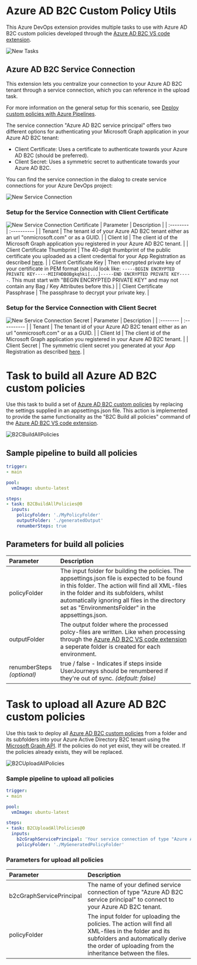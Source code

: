 # Azure AD B2C Custom Policy Utils
This Azure DevOps extension provides multiple tasks to use with Azure AD B2C custom policies developed through the [Azure AD B2C VS code extension](https://github.com/azure-ad-b2c/vscode-extension#policy-settings).

![New Tasks](media/addTasks.png)

## Azure AD B2C Service Connection
This extension lets you centralize your connection to your Azure AD B2C tenant through a service connection, which you can reference in the upload task.

For more information on the general setup for this scenario, see [Deploy custom policies with Azure Pipelines](https://learn.microsoft.com/en-us/azure/active-directory-b2c/deploy-custom-policies-devops).

The service connection "Azure AD B2C service principal" offers two different options for authenticating your Microsoft Graph application in your Azure AD B2C tenant:
- Client Certificate: Uses a certificate to authenticate towards your Azure AD B2C (should be preferred).
- Client Secret: Uses a symmetric secret to authenticate towards your Azure AD B2C.

You can find the service connection in the dialog to create service connections for your Azure DevOps project:

![New Service Connection](media/newServiceConnection.png)

### Setup for the Service Connection with Client Certificate
![New Service Connection Certificate](media/newServiceConnectionCertificate.png)
| Parameter | Description |
| :-------- | :---------- |
| Tenant | The tenant id of your Azure AD B2C tenant either as an url "onmicrosoft.com" or as a GUID. |
| Client Id | The client id of the Microsoft Graph application you registered in your Azure AD B2C tenant. |
| Client Certificate Thumbprint | The 40-digit thumbprint of the public certificate you uploaded as a client credential for your App Registration as described [here](https://learn.microsoft.com/en-us/azure/active-directory/develop/howto-create-service-principal-portal#option-1-upload-a-certificate).  |
| Client Certificate Key | Then encrypted private key of your certificate in PEM format (should look like: ```-----BEGIN ENCRYPTED PRIVATE KEY-----MIIFHDBOBgkqhki[...]-----END ENCRYPTED PRIVATE KEY-----```. This must start with "BEGIN ENCRYPTED PRIVATE KEY" and may not contain any Bag / Key Attributes before this.) |
| Client Certificate Passphrase | The passphrase to decrypt your private key. |

### Setup for the Service Connection with Client Secret
![New Service Connection Secret](media/newServiceConnectionSecret.png)
| Parameter | Description |
| :-------- | :---------- |
| Tenant | The tenant id of your Azure AD B2C tenant either as an url "onmicrosoft.com" or as a GUID. |
| Client Id | The client id of the Microsoft Graph application you registered in your Azure AD B2C tenant. |
| Client Secret | The symmetric client secret you generated at your App Registration as described [here](https://learn.microsoft.com/en-us/azure/active-directory-b2c/tutorial-register-applications?tabs=app-reg-ga#create-a-client-secret). |

# Task to build all Azure AD B2C custom policies
Use this task to build a set of [Azure AD B2C custom policies](https://docs.microsoft.com/azure/active-directory-b2c/custom-policy-overview) by replacing the settings supplied in an appsettings.json file. This action is implemented to provide the same functionality as the "B2C Build all policies" command of the [Azure AD B2C VS code extension](https://github.com/azure-ad-b2c/vscode-extension#policy-settings).

![B2CBuildAllPolicies](media/taksBuild.png)

## Sample pipeline to build all policies

```yaml
trigger:
- main

pool:
  vmImage: ubuntu-latest

steps:
- task: B2CBuildAllPolicies@0
  inputs:
    policyFolder: './MyPolicyFolder'
    outputFolder: './generatedOutput'
    renumberSteps: true
```

## Parameters for build all policies
| Parameter | Description |
| :-------- | :---------- |
| policyFolder | The input folder for building the policies. The appsettings.json file is expected to be found in this folder. The action will find all XML-files in the folder and its subfolders, whilst automatically ignoring all files in the directory set as "EnvironmentsFolder" in the appsettings.json. |
| outputFolder | The output folder where the processed polcy-files are written. Like when processing through the [Azure AD B2C VS code extension](https://github.com/azure-ad-b2c/vscode-extension#policy-settings) a seperate folder is created for each environment. |
| renumberSteps *(optional)* | true / false - Indicates if steps inside UserJourneys should be renumbered if they're out of sync. *(default: false)* |

# Task to upload all Azure AD B2C custom policies
Use this task to deploy all [Azure AD B2C custom policies](https://docs.microsoft.com/azure/active-directory-b2c/custom-policy-overview) from a folder and its subfolders into your Azure Active Directory B2C tenant using the [Microsoft Graph API](https://docs.microsoft.com/graph/api/resources/trustframeworkpolicy?view=graph-rest-beta). If the policies do not yet exist, they will be created. If the policies already exists, they will be replaced.

![B2CUploadAllPolicies](media/taksUpload.png)

### Sample pipeline to upload all policies

```yaml
trigger:
- main

pool:
  vmImage: ubuntu-latest

steps:
- task: B2CUploadAllPolicies@0
  inputs:
    b2cGraphServicePrincipal: 'Your service connection of type "Azure AD B2C service principal"'
    policyFolder: './MyGeneratedPolicyFolder'
```

### Parameters for upload all policies
| Parameter | Description |
| :-------- | :---------- |
| b2cGraphServicePrincipal | The name of your defined service connection of type "Azure AD B2C service principal" to connect to your Azure AD B2C tenant. |
| policyFolder | The input folder for uploading the policies. The action will find all XML-files in the folder and its subfolders and automatically derive the order of uploading from the inheritance between the files. |
